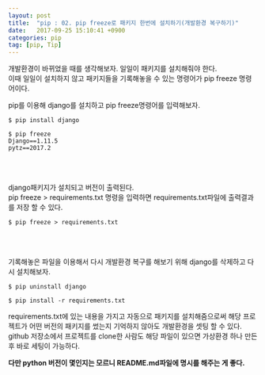 ```yaml
---
layout: post
title:  "pip : 02. pip freeze로 패키지 한번에 설치하기(개발환경 복구하기)"
date:   2017-09-25 15:10:41 +0900
categories: pip
tag: [pip, Tip]
---
```



개발환경이 바뀌었을 때를 생각해보자. 일일이 패키지를 설치해줘야 한다. <br>
이때 일일이 설치하지 않고 패키지들을 기록해놓을 수 있는 명령어가 pip freeze 명령어이다.

pip를 이용해 django를 설치하고 pip freeze명령어를 입력해보자.

```
$ pip install django
```

```
$ pip freeze
Django==1.11.5
pytz==2017.2
```

<br><br>

django패키지가 설치되고 버전이 출력된다. <br>
pip freeze > requirements.txt 명령을 입력하면 requirements.txt파일에 출력결과를 저장 할 수 있다.

```
$ pip freeze > requirements.txt
```

<br><br>

기록해놓은 파일을 이용해서 다시 개발환경 복구를 해보기 위해 django를 삭제하고 다시 설치해보자.

```
$ pip uninstall django
```

```
$ pip install -r requirements.txt
```

requirements.txt에 있는 내용을 가지고 자동으로 패키지를 설치해줌으로써 해당 프로젝트가 어떤 버전의 패키지를 썼는지 기억하지 않아도 개발환경을 셋팅 할 수 있다. github 저장소에서 프로젝트를 clone한 사람도 해당 파일이 있으면 가상환경 하나 만든 후 바로 세팅이 가능하다. <br>

**다만 python 버전이 몇인지는 모르니 README.md파일에 명시를 해주는 게 좋다.**

